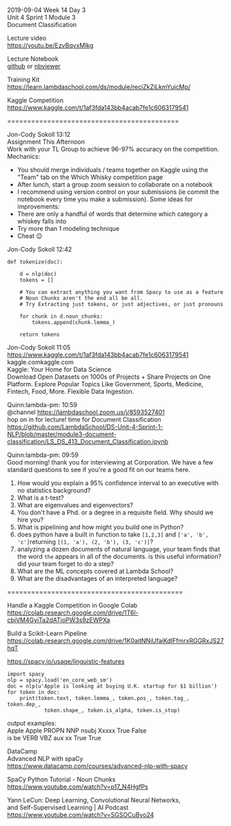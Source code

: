 2019-09-04 Week 14 Day 3   
Unit 4 Sprint 1 Module 3  
Document Classification   

Lecture video   
https://youtu.be/EzvBqvxMlkg   

Lecture Notebook   
[github](https://github.com/Nov05/DS-Unit-4-Sprint-1-NLP/blob/master/module3-document-classification/LS_DS_413_Document_Classification.ipynb) or [nbviewer](https://nbviewer.jupyter.org/github/Nov05/DS-Unit-4-Sprint-1-NLP/blob/master/module3-document-classification/LS_DS_413_Document_Classification.ipynb) 

Training Kit  
https://learn.lambdaschool.com/ds/module/reciZkZiLkmYujcMp/  

Kaggle Competition  
https://www.kaggle.com/t/1af3fda143bb4acab7fe1c6063179541   

===========================================

Jon-Cody Sokoll 13:12  
Assignment This Afternoon  
Work with your  TL Group to achieve 96-97% accuracy on the competition.  
Mechanics:  
- You should merge individuals / teams together on Kaggle using the "Team" tab on the Which Whisky competition page
- After lunch, start a group zoom session to collaborate on a notebook
- I recommend using version control on your submissions (ie commit the notebook every time you make a submission).
Some ideas for improvements:
- There are only a handful of words that determine which category a whiskey falls into
- Try more than 1 modeling technique
- Cheat :wink:

Jon-Cody Sokoll 12:42
```
def tokenize(doc):
    
    d = nlp(doc)
    tokens = []
    
    # You can extract anything you want from Spacy to use as a feature
    # Noun Chunks aren't the end all be all. 
    # Try Extracting just tokens, or just adjectives, or just pronouns
    
    for chunk in d.noun_chunks:
        tokens.append(chunk.lemma_)
        
    return tokens
```

Jon-Cody Sokoll 11:05  
https://www.kaggle.com/t/1af3fda143bb4acab7fe1c6063179541  
kaggle.comkaggle.com  
Kaggle: Your Home for Data Science   
Download Open Datasets on 1000s of Projects + Share Projects on One Platform. Explore Popular Topics Like Government, Sports, Medicine, Fintech, Food, More. Flexible Data Ingestion.  

Quinn:lambda-pm: 10:59   
@channel https://lambdaschool.zoom.us/j/8593527401     
hop on in for lecture! time for Document Classification      
https://github.com/LambdaSchool/DS-Unit-4-Sprint-1-NLP/blob/master/module3-document-classification/LS_DS_413_Document_Classification.ipynb

Quinn:lambda-pm: 09:59   
Good morning! thank you for interviewing at Corporation. We have a few standard questions to see if you're a good fit on our teams here.  
1. How would you explain a 95% confidence interval to an executive with no statistics background?   
2. What is a t-test?   
3. What are eigenvalues and eigenvectors?   
4. You don't have a Phd. or a degree in a requisite field. Why should we hire you?  
5. What is pipelining and how might you build one in Python?  
6. does python have a built in function to take `[1,2,3]` and `['a', 'b', 'c']`returning `[(1, 'a'), (2, 'b'), (3, 'c')]`?   
7. analyzing a dozen documents of natural language, your team finds that the word `the` appears in all of the documents. is this useful information? did your team forget to do a step?  
8. What are the ML concepts covered at Lambda School?  
9. What are the disadvantages of an interpreted language? 

============================================

Handle a Kaggle Competition in Google Colab   
https://colab.research.google.com/drive/1T6l-cbjVM4GyiTa2dATioPW3s9zEWPXa

Build a Scikit-Learn Pipeline    
https://colab.research.google.com/drive/1K0aitNNiUfaiKdIFfmrxRGGRxJS27hqT

https://spacy.io/usage/linguistic-features
```
import spacy
nlp = spacy.load('en_core_web_sm')
doc = nlp(u'Apple is looking at buying U.K. startup for $1 billion')
for token in doc:
    print(token.text, token.lemma_, token.pos_, token.tag_, token.dep_,
            token.shape_, token.is_alpha, token.is_stop)
```
output examples:   
Apple Apple PROPN NNP nsubj Xxxxx True False   
is be VERB VBZ aux xx True True   
 
DataCamp   
Advanced NLP with spaCy  
https://www.datacamp.com/courses/advanced-nlp-with-spacy   

SpaCy Python Tutorial - Noun Chunks   
https://www.youtube.com/watch?v=p17_N4HgfPs   
   
Yann LeCun: Deep Learning, Convolutional Neural Networks,    
and Self-Supervised Learning | AI Podcast   
https://www.youtube.com/watch?v=SGSOCuByo24 
